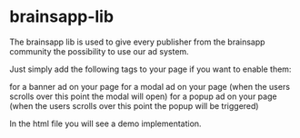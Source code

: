 # brainsapp-lib
The brainsapp lib is used to give every publisher from the brainsapp community the possibility to use our ad system.

Just simply add the following tags to your page if you want to enable them:

<span class=“_ba_banner”></span> for a banner ad on your page
<span class=“_ba_modal”></span> for a modal ad on your page (when the users scrolls over this point the modal will open)
<span class=“_ba_popup”></span> for a popup ad on your page (when the users scrolls over this point the popup will be triggered)

In the html file you will see a demo implementation.